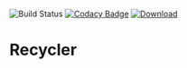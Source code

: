 ![Build Status](https://github.com/adsamcik/Recycler/workflows/Android%20CI/badge.svg)
[![Codacy Badge](https://api.codacy.com/project/badge/Grade/e1e8e101d9344d08a88d5e9e31e25158)](https://www.codacy.com/app/adsamcik/Recycler?utm_source=github.com&amp;utm_medium=referral&amp;utm_content=adsamcik/Recycler&amp;utm_campaign=Badge_Grade)
[ ![Download](https://api.bintray.com/packages/adsamcik/android-components/recycler/images/download.svg) ](https://bintray.com/adsamcik/android-components/recycler/_latestVersion)

# Recycler
